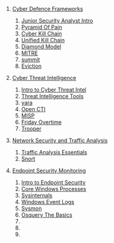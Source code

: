 1. [Cyber Defence Frameworks](<1 Cyber Defence Frameworks>)
    1. [Junior Security Analyst Intro](https://tryhackme.com/room/jrsecanalystintrouxo)
    2. [Pyramid Of Pain](https://tryhackme.com/room/pyramidofpainax)
    3. [Cyber Kill Chain](https://tryhackme.com/room/cyberkillchainzmt.md)
    4. [Unified Kill Chain](https://tryhackme.com/room/unifiedkillchain)
    5. [Diamond Model](<1 Cyber Defence Frameworks/5-Diamond_Model.md>)
    6. [MITRE](<1 Cyber Defence Frameworks/6-MITRE.md>)
    7. [summit](https://tryhackme.com/room/summit)
    8. [Eviction](https://tryhackme.com/room/eviction) 
2. [Cyber Threat Intelligence](<2 Cyber Threat Intelligence>)
    1. [Intro to Cyber Threat Intel](https://tryhackme.com/room/cyberthreatintel)
    2. [Threat Intelligence Tools](https://tryhackme.com/room/threatinteltools)
    3. [yara](<2 Cyber Threat Intelligence/3-yara.md>)
    4. [Open CTI](<2 Cyber Threat Intelligence/4-OpenCTI.md>)
    5. [MISP](<2 Cyber Threat Intelligence/5-MISP.md>)
    6. [Friday Overtime](<2 Cyber Threat Intelligence/6-fridayovertime.md>)
    7. [Trooper](<2 Cyber Threat Intelligence/7-trooper.md>)

3. [Network Security and Traffic Analysis](<3 Network Security and Traffic Analysis>)
    1. [Traffic Analysis Essentials](<3 Network Security and Traffic Analysis/1-Traffic Analysis Essentials.md>)
    2. [Snort](<3 Network Security and Traffic Analysis/2-Snort.md>)
4. [Endpoint Security Monitoring](<4 Endpoint Security Monitoring>)
    1. [Intro to Endpoint Security](<4 Endpoint Security Monitoring/1 Intro to Endpoint Security.md>)
    2. [Core Windows Processes](<4 Endpoint Security Monitoring/2 Core Windows Processes.md>)
    3. [Sysinternals](<4 Endpoint Security Monitoring/3 Sysinternals.md>)
    4. [Windows Event Logs](<4 Endpoint Security Monitoring/4 Windows Event Logs.md>)
    5. [Sysmon](<4 Endpoint Security Monitoring/5 Sysmon.md>)
    6. [Osquery The Basics](<4 Endpoint Security Monitoring/6 Osquery The Basics.md>)
    7. [](<4 Endpoint Security Monitoring/7 Wazuh.md>)
    8. [](<4 Endpoint Security Monitoring/8 Monday Monitor.md>)
    9. [](<4 Endpoint Security Monitoring/9 Retracted.md>)